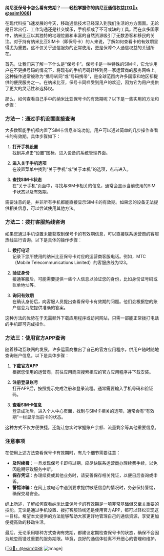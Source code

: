 **纳尼亚保号卡怎么看有效期？——轻松掌握你的纳尼亚通信权益[[TG💪+ @esim1088](https://t.me/s/esim1088)]**

在现代科技飞速发展的今天，移动通信技术已经深入到我们生活的方方面面。无论是日常出行、工作沟通还是社交娱乐，手机都成了不可或缺的工具。而在众多国家中，纳米比亚以其独特的地理位置和丰富的自然资源吸引了无数游客和移民的关注。对于持有纳米比亚SIM卡（即保号卡）的人来说，了解如何查看卡的有效期显得尤为重要。这不仅关乎通信服务的正常使用，更是保障个人通信权益的关键所在。

首先，让我们来了解一下什么是“保号卡”。保号卡是一种特殊的SIM卡，它允许用户在不更换号码的情况下，将现有的手机号码转移到另一家运营商的服务网络上。这种操作通常被称为“携号转网”或“号码携带”，是全球范围内许多国家和地区都提供的便民服务之一。在纳米比亚，保号卡同样受到用户的欢迎，因为它为用户提供了更大的灵活性和选择权。

那么，如何查看自己手中的纳米比亚保号卡的有效期呢？以下是一些实用的方法和步骤：

### 方法一：通过手机设置直接查询

大多数智能手机都内置了SIM卡信息查询功能，用户可以通过简单的几步操作查看卡的有效期。具体步骤如下：

1. **打开手机设置**  
   找到并点击“设置”图标，进入设备的系统管理界面。

2. **进入关于手机选项**  
   在设置菜单中找到“关于手机”或“关于本机”的选项，点击进入。

3. **查找SIM卡状态**  
   在“关于手机”页面中，寻找与SIM卡相关的信息，通常会显示当前使用的SIM卡状态以及有效期。

需要注意的是，并非所有手机都能直接显示SIM卡的有效期。如果您的设备无法提供相关信息，可以尝试使用其他方法。

### 方法二：拨打客服热线咨询

如果您通过手机设置未能获取到保号卡的有效期信息，可以直接联系运营商的客服热线进行咨询。以下是具体的操作步骤：

1. **拨打电话**  
   记录下您所使用的纳米比亚保号卡对应的运营商客服电话。例如，MTC（Mobile Telecommunications Limited）的客服热线为123。

2. **验证身份**  
   接通客服后，可能需要提供一些个人信息以验证您的身份，比如身份证号码或账单地址等。

3. **询问有效期**  
   在确认身份后，向客服人员提出查看保号卡有效期的问题。他们会根据您的账户信息为您提供准确的答案。

这种方法的优势在于无需额外下载应用程序或访问网站，只需一部能正常拨打电话的手机即可完成操作。

### 方法三：使用官方APP查询

随着移动互联网的发展，许多运营商推出了自己的官方应用程序，供用户随时随地查询账户信息。以下是具体步骤：

1. **下载官方APP**  
   根据您使用的运营商，前往应用商店搜索相应的官方应用程序并下载安装。

2. **注册登录账号**  
   打开APP后，按照提示完成注册和登录流程。通常需要输入手机号码和验证码。

3. **查看SIM卡信息**  
   登录成功后，进入个人中心页面，找到与SIM卡相关的选项，通常会有“有效期”一栏显示当前卡的状态。

这种方式不仅方便快捷，还能让您实时掌握账户余额、流量剩余等其他重要信息。

### 注意事项

在使用上述方法查看保号卡有效期时，有几个细节需要注意：

- **及时续费**：一旦发现保号卡即将过期，应尽快联系运营商办理续费手续，以免因逾期导致服务中断。
- **保存凭证**：办理续费或其他业务时，请妥善保存相关凭证，以便日后查询或申诉。
- **警惕诈骗**：在网上或电话中遇到要求提供敏感信息的情况时，务必保持警惕，确保交易安全。

综上所述，了解如何查看纳米比亚保号卡的有效期是一项非常基础但又至关重要的技能。无论是通过手机设置、拨打客服热线还是使用官方APP，都可以轻松实现这一目标。希望本文提供的方法能够帮助大家更好地管理自己的通信资源，享受更加便捷高效的移动生活。

最后，无论采用哪种方式查询有效期，都建议定期检查保号卡的状态，确保不会因为疏忽而错过重要的服务期限。毕竟，良好的通信体验离不开细心的管理和维护。

[[TG💪+ @esim1088](https://t.me/s/esim1088) ![Image](https://i.postimg.cc/4NQfJmqS/Snipaste-2025-05-13-00-14-12.png)]